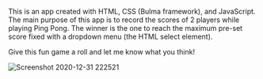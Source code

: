 This is an app created with HTML, CSS (Bulma framework), and JavaScript. The main purpose of this app is to record the scores of 2 players while playing Ping Pong. The winner is the one to reach the maximum pre-set score fixed with a dropdown menu (the HTML select element).

Give this fun game a roll and let me know what you think!

![Screenshot 2020-12-31 222521](https://user-images.githubusercontent.com/18540980/103434615-e603b380-4bb8-11eb-96df-6e47430b93cd.png)
